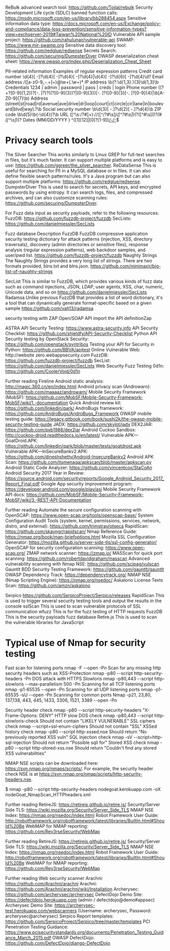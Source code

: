 ReBulk advanced search tool: https://github.com/Toilal/rebulk
Security Development Life cycle (SDLC) banned function calls: https://msdn.microsoft.com/en-us/library/bb288454.aspx
Sensitive information data type: https://docs.microsoft.com/en-us/Exchange/policy-and-compliance/data-loss-prevention/sensitive-information-types?view=exchserver-2019#Taiwan%20National%20ID
Vulnerable API sample project: https://github.com/rahulunair/vulnerable-api
SWAMP: https://www.mir-swamp.org
Sensitive data discovery tool: https://github.com/redglue/redsense
Secrets Search: https://github.com/securing/DumpsterDiver
OWASP deserialization cheat sheet: https://www.owasp.org/index.php/Deserialization_Cheat_Sheet


PII-related information
Examples of regular expression patterns
Credit card number	\d{4}[ -]?\d{4}[ -]?\d{4}[ -]?\d{4}|\d{4}[ -]?\d{6}[ -]?\d{4}\d?
Email address	/([a-z0-9_\-.+]+)@\w+(\.\w+)*
IP address	\b(?:\d{1,3}\.){3}\d{1,3}\b
Credentials	1234 | admin | password | pass | creds | login
Phone number	(\(?\+?[0-9]{1,2}\)?[-. ]?)?(\(?[0-9]{3}\)?|[0-9]{3})[-. ]?([0-9]{3}[-. ]?[0-9]{4}|\b[A-Z0-9]{7}\b)
Address	(street|st|road|rd|avenue|ave|drive|dr|loop|court|ct|circle|cir|lane|ln|boulevard|blvd|way)\.?\b
Social security number	\b\d{3}[ -.]?\d{2}[ -.]?\d{4}\b
ZIP code	\b\d{5}\b(-\d{4})?\b
URL	([^\s:/?#]+):\/\/([^/?#\s]*)([^?#\s]*)(\?([^#\s]*))?(#([^\s]*))?
Dates (MM/DD/YYYY )	\^([1][12]|[0]?[1-9])[\/-]([3][01]|[12]\d|[0]?[1-9])[\/-](\d{4}|\d{2})$
 
# Privacy search tools
The Silver Searcher
This works similarly to Linux GREP for full-text searches in files, but it's much faster. It can support multiple platforms and is easy to use: https://github.com/ggreer/the_silver_searcher.
ReDataSense
This is useful for searching for PII in a MySQL database or in files. It can also define flexible search patterns/rules. It's a Java program but can also support multiple platforms: https://github.com/redglue/redsense.
DumpsterDiver
This is used to search for secrets, API keys, and encrypted passwords by using entropy. It can search logs, files, and compressed archives, and can also customize scanning rules: https://github.com/securing/DumpsterDiver.


For Fuzz data input as security payloads, refer to the following resources:
FuzzDB: https://github.com/fuzzdb-project/fuzzdb
SecLists: https://github.com/danielmiessler/SecLists

Fuzz database
Description
FuzzDB
FuzzDB compressive application security testing dictionary for attack patterns (injection, XSS, directory traversals), discovery (admin directories or sensitive files), response analysis (regular expression patterns), web backdoor samples, and user/pwd list.
https://github.com/fuzzdb-project/fuzzdb
Naughty Strings
The Naughty Strings provides a very long list of strings. There are two formats provided, blns.txt and blns.json.
https://github.com/minimaxir/big-list-of-naughty-strings
 
SecList
This is similar to FuzzDB, which provides various kinds of fuzz data such as command injections, JSON, LDAP, user agents, XSS, char, numeric, Unicode data, and so on
https://github.com/danielmiessler/SecLists
Radamsa
Unlike previous FuzzDB that provides a list of word dictionary, it's a tool that can dynamically generate format-specific based on a given sample
https://github.com/vah13/radamsa


security testing with ZAP Open/SOAP API
import the API definitionZap


ASTRA API Security Testing: https://www.astra-security.info
API Security Checklist: https://github.com/shieldfy/API-Security-Checklist
Python API Security testing by OpenStack Security: https://github.com/openstack/syntribos
Testing your API for Security in Python: https://github.com/BBVA/apitest
Online Vulnerable Web: http://website zero.webappsecurity.com
FuzzDB: https://github.com/fuzzdb-project/fuzzdb
SecList: https://github.com/danielmiessler/SecLists
Web Security Fuzz Testing 0d1n: https://github.com/CoolerVoid/0d1n



Further reading
Fireline Android static analysis: http://magic.360.cn/en/index.html
Android privacy scan (Androwarn): https://github.com/maaaaz/androwarn/
Mobile Security Framework (MobSF): https://github.com/MobSF/Mobile-Security-Framework-MobSF/wiki/1.-documentation
Quick Android review kit: https://github.com/linkedin/qark/
AndroBugs framework: https://github.com/AndroBugs/AndroBugs_Framework
OWASP mobile testing guide: https://legacy.gitbook.com/book/sushi2k/the-owasp-mobile-security-testing-guide
JADX: https://github.com/skylot/jadx
DEX2JAR: https://github.com/pxb1988/dex2jar
Android Cuckoo Sandbox: http://cuckoo-droid.readthedocs.io/en/latest/
Vulnerable APK—GoatDroid.APK: https://github.com/linkedin/qark/blob/master/tests/goatdroid.apk
Vulnerable APK—InSecureBankv2.APK: https://github.com/dineshshetty/Android-InsecureBankv2
Android APK Scan: https://github.com/itsmenaga/apkscan/blob/master/apkscan.py
Android Static Code Analyzer: https://github.com/vincentcox/StaCoAn
Android Security 2017 Year in Review: https://source.android.com/security/reports/Google_Android_Security_2017_Report_Final.pdf
Google App security improvement program: https://developer.android.com/google/play/asi
Mobile Security Framework API docs: https://github.com/MobSF/Mobile-Security-Framework-MobSF/wiki/3.-REST-API-Documentation


Further reading
Automate the secure configuration scanning with OpenSCAP: https://www.open-scap.org/tools/openscap-base/
System Configuration Audit Tools (system, kernel, permissions, services, network, distro, and external): https://github.com/trimstray/otseca
RapidScan: https://github.com/skavngr/rapidscan/ 
Nmap Reference Guide: https://nmap.org/book/man-briefoptions.html
Mozilla SSL Configuration Generator: https://mozilla.github.io/server-side-tls/ssl-config-generator/
OpenSCAP for security configuration scanning: https://www.open-scap.org/
ZMAP network scanner: https://zmap.io/
MASScan for quick port scanning: https://github.com/robertdavidgraham/masscan
Advanced vulnerability scanning with Nmap NSE: https://github.com/scipag/vulscan
Gauntlt BDD Security Testing Framework: https://github.com/gauntlt/gauntlt
OWASP Dependency Track: https://dependencytrack.org/
NMAP NSE (Nmap Scripting Engine): https://nmap.org/nsedoc/
Askalono License Texts Scan: https://github.com/amzn/askalono


Serpico
https://github.com/SerpicoProject/Serpico/releases
RapidScan
This is used to trigger several security testing tools and output the results in the console
sslScan
This is used to scan vulnerable protocols of SSL communication
wfuzz
This is for the fuzz testing of HTTP requests
FuzzDB
This is the security payloads fuzz database
Retire.js
This is used to scan the vulnerable libraries for JavaScript



# Typical use of Nmap for security testing
Fast scan for listening ports	nmap -F --open -Pn
Scan for any missing http security headers such as XSS-Protection	nmap -p80 --script http-security-headers  -Pn
DOS attack with HTTPS Slowloris			nmap -p80,443 --script http-slowloris --max-parallelism 500  -Pn
Scanning for all TCP listening ports	nmap -p1-65535   --open  -Pn
Scanning for all UDP listening ports	nmap -p1-65535 -sU  --open  -Pn
Scanning for common ports	Nmap  -p21, 23,80, 137,138, 443, 445, 1433, 3306, 1521, 3389  --open  -Pn

Security header check	nmap -p80 --script http-security-headers <host>			"X-Frame-Options: DENY"
HTTP slow DOS check		nmap -p80,443 --script http-slowloris-check  <host>		Should not contain "LIKELY VULNERABLE"
SSL ciphers check		nmap --script=ssl-enum-ciphers  <host>					Should not contain "SSL"
XSSed history check		nmap -p80 --script http-xssed.nse <host>				Should return "No previously reported XSS vuln"
SQL injection check		nmap -sV --script=http-sql-injection <host>				Should not return "Possible sqli for"
Stored XSS check		nmap -p80 --script http-stored-xss.nse <host>			Should return "Couldn't find any stored XSS vulnerabilities"


NMAP NSE scripts can be downloaded here: https://svn.nmap.org/nmaps/scripts/<NSE script name>. For example, the security header check NSE is at https://svn.nmap.org/nmap/scripts/http-security-headers.nse.

$ nmap -p80 --script http-security-headers nodegoat.kerokuapp.com  -oX nodeGoat_NmapScan_HTTPheaders.xml

Further reading
RetireJS: https://retirejs.github.io/retire.js/
Security/Server Side TLS:  https://wiki.mozilla.org/Security/Server_Side_TLS
NMAP NSE Index: https://nmap.org/nsedoc/index.html
Robot Framework User Guide: http://robotframework.org/robotframework/latest/libraries/BuiltIn.html#Should%20Be
WebMAP for NMAP reporting: https://github.com/Rev3rseSecurity/WebMap



Further reading
RetireJS: https://retirejs.github.io/retire.js/
Security/Server Side TLS:  https://wiki.mozilla.org/Security/Server_Side_TLS
NMAP NSE Index: https://nmap.org/nsedoc/index.html
Robot Framework User Guide: http://robotframework.org/robotframework/latest/libraries/BuiltIn.html#Should%20Be
WebMAP for NMAP reporting: https://github.com/Rev3rseSecurity/WebMap



Further reading
Web security scanner Arachni: https://github.com/Arachni/arachni
Arachni: https://github.com/Arachni/arachni/wiki/Installation
Archerysec: https://github.com/archerysec/archerysec
DefectDojo Demo Site: https://defectdojo.herokuapp.com (admin / defectdojo@demo#appsec)
Archerysec Demo Site: https://archerysec-test.herokuapp.com/webscanners (Username: archerysec, Password: archerysec@archerysec)
Serpico Report templates: https://github.com/SerpicoProject/Serpico/tree/master/templates
PCI Penetration Testing Guidance: https://www.pcisecuritystandards.org/documents/Penetration_Testing_Guidance_March_2015.pdf
OWASP DefectDojo: https://github.com/DefectDojo/django-DefectDojo

